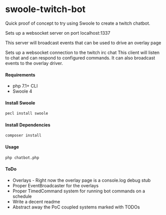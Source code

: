 # swoole-twitch-bot

Quick proof of concept to try using Swoole to create a twitch chatbot.

Sets up a websocket server on port localhost:1337

This server will broadcast events that can be used to drive an overlay page  

Sets up a websocket connection to the twitch irc chat
This client will listen to chat and can respond to configured commands.
It can also broadcast events to the overlay driver. 

#### Requirements

* php 7.1+ CLI 
* Swoole 4

#### Install Swoole
```bash
pecl install swoole
```
#### Install Dependencies
```bash
composer install
```
#### Usage
```bash
php chatbot.php
```

#### ToDo
* Overlays - Right now the overlay page is a console.log debug stub
* Proper EventBroadcaster for the overlays 
* Proper TimedCommand system for running bot commands on a schedule
* Write a decent readme
* Abstract away the PoC coupled systems marked with TODOs